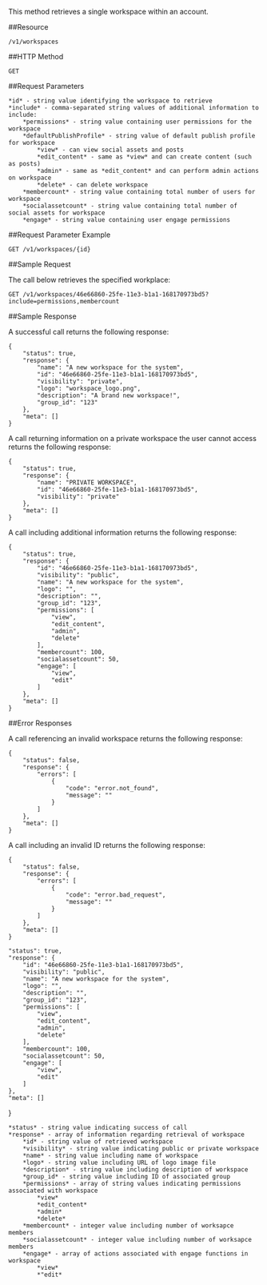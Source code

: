 This method retrieves a single workspace within an account.

##Resource

	/v1/workspaces

##HTTP Method

	GET

##Request Parameters

	*id* - string value identifying the workspace to retrieve
	*include* - comma-separated string values of additional information to include:
		*permissions* - string value containing user permissions for the workspace
		*defaultPublishProfile* - string value of default publish profile for workspace
			*view* - can view social assets and posts
			*edit_content* - same as *view* and can create content (such as posts)
			*admin* - same as *edit_content* and can perform admin actions on workspace
			*delete* - can delete workspace
		*membercount* - string value containing total number of users for workspace
		*socialassetcount* - string value containing total number of social assets for workspace
		*engage* - string value containing user engage permissions

##Request Parameter Example

	GET /v1/workspaces/{id}

##Sample Request

The call below retrieves the specified workplace:
```
GET /v1/workspaces/46e66860-25fe-11e3-b1a1-168170973bd5?include=permissions,membercount
```

##Sample Response

A successful call returns the following response:
```
{
    "status": true,
    "response": {
        "name": "A new workspace for the system",
        "id": "46e66860-25fe-11e3-b1a1-168170973bd5",
        "visibility": "private",
        "logo": "workspace_logo.png",
        "description": "A brand new workspace!",
        "group_id": "123"        
    },
    "meta": []
}
```

A call returning information on a private workspace the user cannot access returns the following response:
```
{
    "status": true,
    "response": {
        "name": "PRIVATE WORKSPACE",
        "id": "46e66860-25fe-11e3-b1a1-168170973bd5",
        "visibility": "private"
    },
    "meta": []
}
```

A call including additional information returns the following response:
```
{
    "status": true,
    "response": {
        "id": "46e66860-25fe-11e3-b1a1-168170973bd5",
        "visibility": "public",
        "name": "A new workspace for the system",
        "logo": "",
        "description": "",
        "group_id": "123",
        "permissions": [
            "view",
            "edit_content",
            "admin",
            "delete"
        ],
        "membercount": 100,
        "socialassetcount": 50,
        "engage": [
            "view",
            "edit"
        ]
    },
    "meta": []
}
```

##Error Responses

A call referencing an invalid workspace returns the following response:
```
{
    "status": false,
    "response": {
        "errors": [
            {
                "code": "error.not_found",
                "message": ""
            }
        ]
    },
    "meta": []
}
```

A call including an invalid ID returns the following response:
```
{
    "status": false,
    "response": {
        "errors": [
            {
                "code": "error.bad_request",
                "message": ""
            }
        ]
    },
    "meta": []
}
```

    "status": true,
    "response": {
        "id": "46e66860-25fe-11e3-b1a1-168170973bd5",
        "visibility": "public",
        "name": "A new workspace for the system",
        "logo": "",
        "description": "",
        "group_id": "123",
        "permissions": [
            "view",
            "edit_content",
            "admin",
            "delete"
        ],
        "membercount": 100,
        "socialassetcount": 50,
        "engage": [
            "view",
            "edit"
        ]
    },
    "meta": []
}

    *status* - string value indicating success of call
    *response* - array of information regarding retrieval of workspace
        *id* - string value of retrieved workspace
        *visibility* - string value indicating public or private workspace
        *name* - string value including name of workspace
        *logo* - string value including URL of logo image file
        *description* - string value including description of workspace
        *group_id* - string value including ID of associated group
        *permissions* - array of string values indicating permissions associated with workspace
            *view*
            *edit_content*
            *admin*
            *delete*
        *membercount* - integer value including number of worksapce members
        *socialassetcount* - integer value including number of worksapce members
        *engage* - array of actions associated with engage functions in workspace
            *view*
            *"edit*